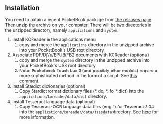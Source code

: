## Installation
You need to obtain a recent PocketBook package from [the releases page](https://github.com/koreader/koreader/releases). Then unzip the archive on your computer. There will be two directories in the unzipped directory, namely `applications` and `system`.

1. Install KOReader in the applications menu
    1. copy and merge the `applications` directory in the unzipped archive into your PocketBook's USB root directory
1. Associate PDF/DjVu/EPUB/FB2 documents with KOReader (optional)
    1. copy and merge the `system` directory in the unzipped archive into your PocketBook's USB root directory
    1. Note: Pocketbook Touch Lux 3 (and possibly other models) require a more sophisticated method in the form of a script. See [this comment](https://github.com/koreader/koreader/issues/3544#issuecomment-396253917).
1. Install Stardict dictionaries (optional)
    1. Copy Stardict format dictionary files (*.idx, *.ifo, *.dict) into the `applications/koreader/data/dict` directory.
1. Install Tesseract language data (optional)
    1. Copy Tesseract-OCR language data files (eng.*) for Tesseract 3.04 into the `applications/koreader/data/tessdata` directory. See [here](https://github.com/koreader/koreader/wiki/Dictionary-support#dictionary-lookups-in-scanned-pages) for more information.

